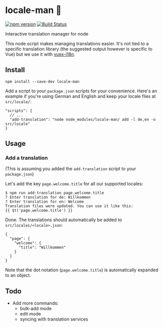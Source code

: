 # locale-man 👮
[![npm version](https://badge.fury.io/js/locale-man.svg)](https://badge.fury.io/js/locale-man)
[![Build Status](https://travis-ci.org/liip-amboss/locale-man.svg?branch=master)](https://travis-ci.org/liip-amboss/locale-man)

Interactive translation manager for node

This node script makes managing translations easier. It's not tied to a specific translation library (the suggested output however is specific to Vue) but we use it with [vuex-i18n](https://github.com/dkfbasel/vuex-i18n).

## Install

```
npm install --save-dev locale-man
```

Add a script to your `package.json` scripts for your convenience. Here's an example if you're using German and English and keep your locale files at `src/locale/`:
```
"scripts": {
  // ...
  "add-translation": "node node_modules/locale-man/ add -l de,en -o src/locale"
}
```

## Usage

### Add a translation

(This is assuming you added the `add-translation` script to your `package.json`)

Let's add the key `page.welcome.title` for all our supported locales:

```
$ npm run add-translation page.welcome.title
? Enter translation for de: Willkommen
? Enter translation for en: Welcome
Translation files were updated. You can use it like this:
{{ $t('page.welcome.title') }}
```

Done. The translations should automatically be added to `src/locales/<locale>.json`:

```
{
  "page": {
    "welcome": {
      "title": "Willkommen"
    }
  }
}
```

Note that the dot notation (`page.welcome.title`) is automatically expanded to an object.

## Todo

* Add more commands:
  * bulk-add mode
  * edit mode
  * syncing with translation services
